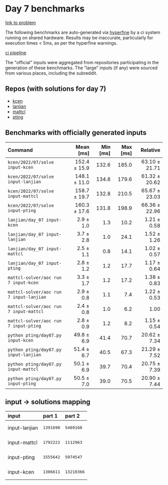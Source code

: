# Day 7 benchmarks

[link to problem](http://adventofcode.com/2022/day/7)

The following benchmarks are auto-generated via [hyperfine](https://github.com/sharkdp/hyperfine) by a ci system running on shared hardware. Results may be inaccurate, particularly for execution times < 5ms, as per the hyperfine warnings.

[ci pipeline](http://ci.papercode.net:8080/teams/aoc2022/pipelines/aoc-compare-2022)

The "official" inputs were aggregated from repositories participating in the generation of these benchmarks. The "large" inputs (if any) were sourced from various places, including the subreddit.

## Repos (with solutions for day 7)


- [kcen](https://github.com/kcen/AdventOfCode)
- [lanjian](https://github.com/LanJian/aoc-2022)
- [mattcl](https://github.com/mattcl/aoc2022)
- [pting](https://github.com/pting/aoc2022)

## Benchmarks with officially generated inputs
| Command | Mean [ms] | Min [ms] | Max [ms] | Relative |
|:---|---:|---:|---:|---:|
| `kcen/2022/07/solve input-kcen` | 152.4 ± 15.9 | 132.6 | 185.0 | 63.10 ± 21.71 |
| `kcen/2022/07/solve input-lanjian` | 148.1 ± 11.0 | 134.8 | 179.6 | 61.32 ± 20.62 |
| `kcen/2022/07/solve input-mattcl` | 158.7 ± 19.7 | 132.8 | 210.5 | 65.67 ± 23.03 |
| `kcen/2022/07/solve input-pting` | 160.3 ± 17.6 | 131.8 | 198.9 | 66.36 ± 22.96 |
| `lanjian/day_07 input-kcen` | 2.9 ± 1.0 | 1.3 | 10.2 | 1.21 ± 0.58 |
| `lanjian/day_07 input-lanjian` | 3.7 ± 2.8 | 1.0 | 24.1 | 1.52 ± 1.26 |
| `lanjian/day_07 input-mattcl` | 2.5 ± 1.1 | 0.8 | 14.1 | 1.02 ± 0.57 |
| `lanjian/day_07 input-pting` | 2.8 ± 1.2 | 1.2 | 17.7 | 1.17 ± 0.64 |
| `mattcl-solver/aoc run 7 input-kcen` | 3.3 ± 1.7 | 1.2 | 17.2 | 1.38 ± 0.83 |
| `mattcl-solver/aoc run 7 input-lanjian` | 2.9 ± 0.8 | 1.1 | 7.4 | 1.22 ± 0.53 |
| `mattcl-solver/aoc run 7 input-mattcl` | 2.4 ± 0.8 | 1.0 | 6.2 | 1.00 |
| `mattcl-solver/aoc run 7 input-pting` | 2.8 ± 0.9 | 1.2 | 8.2 | 1.15 ± 0.54 |
| `python pting/day07.py input-kcen` | 49.8 ± 6.9 | 41.4 | 70.7 | 20.62 ± 7.34 |
| `python pting/day07.py input-lanjian` | 51.4 ± 6.7 | 40.5 | 67.3 | 21.29 ± 7.52 |
| `python pting/day07.py input-mattcl` | 50.1 ± 6.9 | 39.7 | 70.4 | 20.75 ± 7.39 |
| `python pting/day07.py input-pting` | 50.5 ± 7.0 | 39.0 | 70.5 | 20.90 ± 7.44 |

## input -> solutions mapping
|input|part 1|part 2|
|:---|:---|:---|
|input-lanjian|<pre>1391690</pre>|<pre>5469168</pre>|
|input-mattcl|<pre>1792222</pre>|<pre>1112963</pre>|
|input-pting|<pre>1555642</pre>|<pre>5974547</pre>|
|input-kcen|<pre>1306611</pre>|<pre>13210366</pre>|
